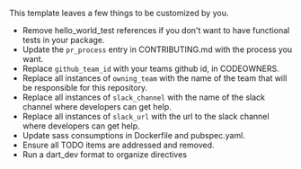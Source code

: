 This template leaves a few things to be customized by you. 

- Remove hello_world_test references if you don't want to have functional tests in your package. 
- Update the `pr_process` entry in CONTRIBUTING.md with the process you want.
- Replace `github_team_id` with your teams github id, in CODEOWNERS.
- Replace all instances of `owning_team` with the name of the team that will be responsible for this repository. 
- Replace all instances of `slack_channel` with the name of the slack channel where developers can get help. 
- Replace all instances of `slack_url` with the url to the slack channel where developers can get help.
- Update sass consumptions in Dockerfile and pubspec.yaml.
- Ensure all TODO items are addressed and removed.
- Run a dart_dev format to organize directives
